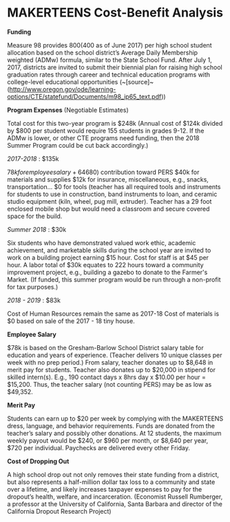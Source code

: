 # MAKERTEENS Cost-Benefit Analysis #

**Funding**

Measure 98 provides $800 ($400 as of June 2017) per high school student allocation based on the school district’s Average Daily Membership weighted (ADMw) formula, similar to the State School Fund. After July 1, 2017, districts are invited to submit their biennial plan for raising high school graduation rates through career and technical education programs with college-level educational opportunities (~[source]~(http://www.oregon.gov/ode/learning-options/CTE/statefund/Documents/m98_ip65_text.pdf))

**Program Expenses** (Negotiable Estimates)

Total cost for this two-year program is $248k
(Annual cost of $124k divided by $800 per student would require 155 students in grades 9-12. If the ADMw is lower, or other CTE programs need funding, then the 2018 Summer Program could be cut back accordingly.)

*2017-2018* : $135k

$78k for employee salary +6% ($4680) contribution toward PERS
$40k for materials and supplies
$12k for insurance, miscellaneous, e.g., snacks, transportation...
$0 for tools (teacher has all required tools and instruments for students to use in construction, band instruments to loan, and ceramic studio equipment (kiln, wheel, pug mill, extruder). Teacher has a 29 foot enclosed mobile shop but would need a classroom and secure covered space for the build.

*Summer 2018* : $30k

Six students who have demonstrated valued work ethic, academic achievement, and marketable skills during the school year are invited to work on a building project earning $15 hour. Cost for staff is at $45 per hour. A labor total of $30k equates to 222 hours toward a community improvement project, e.g., building a gazebo to donate to the Farmer's Market. (If funded, this summer program would be run through a non-profit for tax purposes.)

*2018 - 2019* : $83k

Cost of Human Resources remain the same as 2017-18
Cost of materials is $0 based on sale of the 2017 - 18 tiny house.

**Employee Salary**

$78k is based on the Gresham-Barlow School District salary table for education and years of experience. (Teacher delivers 10 unique classes per week with no prep period.) From salary, teacher donates up to $8,648 in merit pay for students. Teacher also donates up to $20,000 in stipend for skilled intern(s). E.g., 190 contact days x 8hrs day x $10.00 per hour = $15,200. Thus, the teacher salary (not counting PERS) may be as low as $49,352.

**Merit Pay**

Students can earn up to $20 per week by complying with the MAKERTEENS dress, language, and behavior requirements. Funds are donated from the teacher’s salary and possibly other donations. At 12 students, the maximum weekly payout would be $240, or $960 per month, or $8,640 per year, $720 per individual. Paychecks are delivered every other Friday.

**Cost of Dropping Out**

A high school drop out not only removes their state funding from a district, but also represents a half-million dollar tax loss to a community and state over a lifetime, and likely increases taxpayer expenses to pay for the dropout’s health, welfare, and incarceration. (Economist Russell Rumberger, a professor at the University of California, Santa Barbara and director of the California Dropout Research Project)
